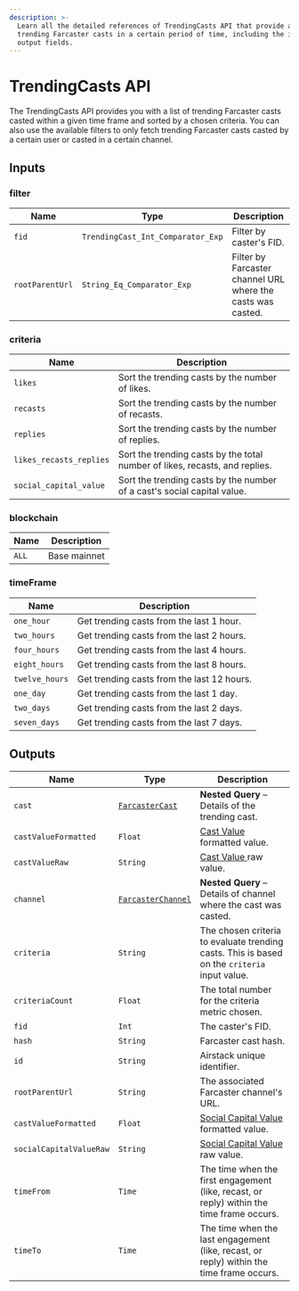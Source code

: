 ```yaml
---
description: >-
  Learn all the detailed references of TrendingCasts API that provide all
  trending Farcaster casts in a certain period of time, including the inputs and
  output fields.
---
```


# TrendingCasts API

The TrendingCasts API provides you with a list of trending Farcaster casts casted within a given time frame and sorted by a chosen criteria. You can also use the available filters to only fetch trending Farcaster casts casted by a certain user or casted in a certain channel.

## Inputs

### filter

| Name            | Type                              | Description                                                 |
| --------------- | --------------------------------- | ----------------------------------------------------------- |
| `fid`           | `TrendingCast_Int_Comparator_Exp` | Filter by caster's FID.                                     |
| `rootParentUrl` | `String_Eq_Comparator_Exp`        | Filter by Farcaster channel URL where the casts was casted. |

### criteria

| Name                    | Description                                                                 |
| ----------------------- | --------------------------------------------------------------------------- |
| `likes`                 | Sort the trending casts by the number of likes.                             |
| `recasts`               | Sort the trending casts by the number of recasts.                           |
| `replies`               | Sort the trending casts by the number of replies.                           |
| `likes_recasts_replies` | Sort the trending casts by the total number of likes, recasts, and replies. |
| `social_capital_value`  | Sort the trending casts by the number of a cast's social capital value.     |

### blockchain

| Name  | Description  |
| ----- | ------------ |
| `ALL` | Base mainnet |

### timeFrame

| Name           | Description                                |
| -------------- | ------------------------------------------ |
| `one_hour`     | Get trending casts from the last 1 hour.   |
| `two_hours`    | Get trending casts from the last 2 hours.  |
| `four_hours`   | Get trending casts from the last 4 hours.  |
| `eight_hours`  | Get trending casts from the last 8 hours.  |
| `twelve_hours` | Get trending casts from the last 12 hours. |
| `one_day`      | Get trending casts from the last 1 day.    |
| `two_days`     | Get trending casts from the last 2 days.   |
| `seven_days`   | Get trending casts from the last 7 days.   |

## Outputs

| Name                    | Type                                           | Description                                                                                                   |
| ----------------------- | ---------------------------------------------- | ------------------------------------------------------------------------------------------------------------- |
| `cast`                  | [`FarcasterCast`](farcastercasts-api.md)       | **Nested Query** – Details of the trending cast.                                                              |
| `castValueFormatted`    | `Float`                                        | [Cast Value ](../../abstractions/social-capital-value-and-social-capital-scores.md)formatted value.           |
| `castValueRaw`          | `String`                                       | [Cast Value ](../../abstractions/social-capital-value-and-social-capital-scores.md)raw value.                 |
| `channel`               | [`FarcasterChannel`](farcasterchannels-api.md) | **Nested Query** – Details of channel where the cast was casted.                                              |
| `criteria`              | `String`                                       | The chosen criteria to evaluate trending casts. This is based on the `criteria` input value.                  |
| `criteriaCount`         | `Float`                                        | The total number for the criteria metric chosen.                                                              |
| `fid`                   | `Int`                                          | The caster's FID.                                                                                             |
| `hash`                  | `String`                                       | Farcaster cast hash.                                                                                          |
| `id`                    | `String`                                       | Airstack unique identifier.                                                                                   |
| `rootParentUrl`         | `String`                                       | The associated Farcaster channel's URL.                                                                       |
| `castValueFormatted`    | `Float`                                        | [Social Capital Value ](../../abstractions/social-capital-value-and-social-capital-scores.md)formatted value. |
| `socialCapitalValueRaw` | `String`                                       | [Social Capital Value](../../abstractions/social-capital-value-and-social-capital-scores.md) raw value.       |
| `timeFrom`              | `Time`                                         | The time when the first engagement (like, recast, or reply) within the time frame occurs.                     |
| `timeTo`                | `Time`                                         | The time when the last engagement (like, recast, or reply) within the time frame occurs.                      |
